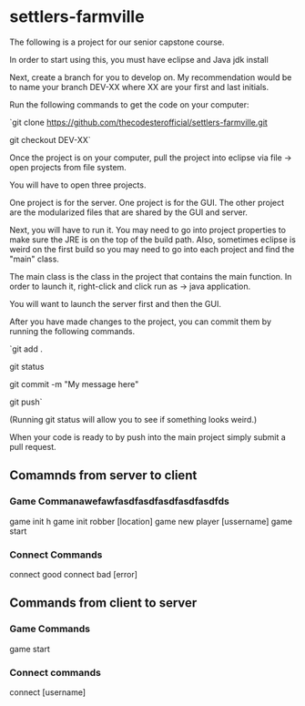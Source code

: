 # settlers-farmville

The following is a project for our senior capstone course. 

In order to start using this, you must have eclipse and Java jdk install

Next, create a branch for you to develop on. My recommendation would be to name your branch DEV-XX where XX are your first and last initials.

Run the following commands to get the code on your computer:

`git clone https://github.com/thecodesterofficial/settlers-farmville.git

git checkout DEV-XX`

Once the project is on your computer, pull the project into eclipse via file -> open projects from file system. 

You will have to open three projects.

One project is for the server. One project is for the GUI. The other project are the modularized files that are shared by the GUI and server. 

Next, you will have to run it. You may need to go into project properties to make sure the JRE is on the top of the build path. Also, sometimes eclipse is weird on the first build so you may need to go into each project and find the "main" class.

The main class is the class in the project that contains the main function. In order to launch it, right-click and click run as -> java application.

You will want to launch the server first and then the GUI.

After you have made changes to the project, you can commit them by running the following commands.

`git add .

git status 

git commit -m "My message here"

git push`

(Running git status will allow you to see if something looks weird.)

When your code is ready to by push into the main project simply submit a pull request. 

## Comamnds from server to client

### Game Commanawefawfasdfasdfasdfasdfasdfds
game init h
game init robber [location]
game new player [ussername]
game start

### Connect Commands
connect good
connect bad [error]

## Commands from client to server
### Game Commands
game start
### Connect commands
connect [username]

